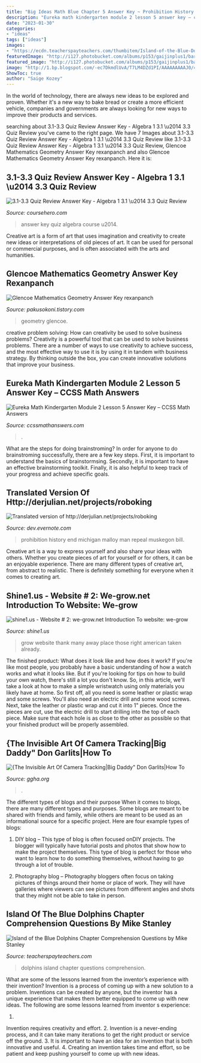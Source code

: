 ```yaml
---
title: "Big Ideas Math Blue Chapter 5 Answer Key ~ Prohibition History End Michigan Malloy Man Repeal Muskegon Bill"
description: "Eureka math kindergarten module 2 lesson 5 answer key – ccss math answers"
date: "2023-01-30"
categories:
- "ideas"
tags: ["ideas"]
images:
- "https://ecdn.teacherspayteachers.com/thumbitem/Island-of-the-Blue-Dolphins-Chapter-Comprehension-Questions-1399241-1502047569/original-1399241-1.jpg"
featuredImage: "http://i127.photobucket.com/albums/p153/gaijinplus1/baropen33.jpg"
featured_image: "http://i127.photobucket.com/albums/p153/gaijinplus1/baropen33.jpg"
image: "http://1.bp.blogspot.com/-ec7DkmdlUvA/T7LM4DZd1PI/AAAAAAAAAJ0/4N7ivXVGeQc/s1600/CH11testpage1.bmp"
ShowToc: true
author: "Saige Kozey"
---
```



In the world of technology, there are always new ideas to be explored and proven. Whether it's a new way to bake bread or create a more efficient vehicle, companies and governments are always looking for new ways to improve their products and services.

	

		
searching about 3.1-3.3 Quiz Review Answer Key - Algebra 1 3.1 \u2014 3.3 Quiz Review you've came to the right page. We have 7 Images about 3.1-3.3 Quiz Review Answer Key - Algebra 1 3.1 \u2014 3.3 Quiz Review like 3.1-3.3 Quiz Review Answer Key - Algebra 1 3.1 \u2014 3.3 Quiz Review, Glencoe Mathematics Geometry Answer Key rexanpanch and also Glencoe Mathematics Geometry Answer Key rexanpanch. Here it is:
		
    
## 3.1-3.3 Quiz Review Answer Key - Algebra 1 3.1 \u2014 3.3 Quiz Review

<img loading=lazy src="https://www.coursehero.com/thumb/00/0e/000e0b2c9b33d08e83336f2689c92f57335e6391_180.jpg" onerror="this.onerror=null;this.src='https://tse1.mm.bing.net/th?id=OIP.jCqaTzsXZGyYUNFf5ktaXgAAAA&amp;pid=15.1';" alt="3.1-3.3 Quiz Review Answer Key - Algebra 1 3.1 \u2014 3.3 Quiz Review">

_Source: coursehero.com_

>answer key quiz algebra course u2014. 

	

Creative art is a form of art that uses imagination and creativity to create new ideas or interpretations of old pieces of art. It can be used for personal or commercial purposes, and is often associated with the arts and humanities.

    
## Glencoe Mathematics Geometry Answer Key Rexanpanch

<img loading=lazy src="http://1.bp.blogspot.com/-ec7DkmdlUvA/T7LM4DZd1PI/AAAAAAAAAJ0/4N7ivXVGeQc/s1600/CH11testpage1.bmp" onerror="this.onerror=null;this.src='https://tse4.mm.bing.net/th?id=OIP.Z1tWeeLELiGnC7t2KbnlOwHaI_&amp;pid=15.1';" alt="Glencoe Mathematics Geometry Answer Key rexanpanch">

_Source: pakusokoni.tistory.com_

>geometry glencoe. 

	

creative problem solving: How can creativity be used to solve business problems?
Creativity is a powerful tool that can be used to solve business problems. There are a number of ways to use creativity to achieve success, and the most effective way to use it is by using it in tandem with business strategy. By thinking outside the box, you can create innovative solutions that improve your business.

    
## Eureka Math Kindergarten Module 2 Lesson 5 Answer Key – CCSS Math Answers

<img loading=lazy src="https://ccssmathanswers.com/wp-content/uploads/2021/03/Eureka-Math-Kindergarten-Module2-Lesson5-Answerkey-1-300x209.png" onerror="this.onerror=null;this.src='https://tse3.mm.bing.net/th?id=OIP.vP-2SbjYOtnxW8d26EcPegAAAA&amp;pid=15.1';" alt="Eureka Math Kindergarten Module 2 Lesson 5 Answer Key – CCSS Math Answers">

_Source: ccssmathanswers.com_

>. 

	

What are the steps for doing brainstroming?
In order for anyone to do brainstroming successfully, there are a few key steps. First, it is important to understand the basics of brainstormsing. Secondly, it is important to have an effective brainstorming toolkit. Finally, it is also helpful to keep track of your progress and achieve specific goals.

    
## Translated Version Of Http://derjulian.net/projects/roboking

<img loading=lazy src="http://i127.photobucket.com/albums/p153/gaijinplus1/baropen33.jpg" onerror="this.onerror=null;this.src='https://tse2.mm.bing.net/th?id=OIP.c8cbCqCuHQBypIlwYrwl8QHaGB&amp;pid=15.1';" alt="Translated version of http://derjulian.net/projects/roboking">

_Source: dev.evernote.com_

>prohibition history end michigan malloy man repeal muskegon bill. 

	

Creative art is a way to express yourself and also share your ideas with others. Whether you create pieces of art for yourself or for others, it can be an enjoyable experience. There are many different types of creative art, from abstract to realistic. There is definitely something for everyone when it comes to creating art.

    
## Shine1.us - Website # 2: We-grow.net ﻿Introduction To Website: We-grow

<img loading=lazy src="http://www.we-grow.net/yahoo_site_admin/assets/images/20170612_120117.162103122_std.jpg" onerror="this.onerror=null;this.src='https://tse1.mm.bing.net/th?id=OIP.l8l-7P0bMGcnG7cwlyqnxQHaJ3&amp;pid=15.1';" alt="shine1.us - Website # 2: we-grow.net ﻿Introduction To website: we-grow">

_Source: shine1.us_

>grow website thank many away place those right american taken already. 

	

The finished product: What does it look like and how does it work?
If you're like most people, you probably have a basic understanding of how a watch works and what it looks like. But if you're looking for tips on how to build your own watch, there's still a lot you don't know.  So, in this article, we'll take a look at how to make a simple wristwatch using only materials you likely have at home. 
So first off, all you need is some leather or plastic wrap and some screws. You'll also need an electric drill and some wood screws. Next, take the leather or plastic wrap and cut it into 1" pieces. Once the pieces are cut, use the electric drill to start drilling into the top of each piece. Make sure that each hole is as close to the other as possible so that your finished product will be properly assembled.

    
## {The Invisible Art Of Camera Tracking|Big Daddy&quot; Don Garlits|How To

<img loading=lazy src="https://i.ytimg.com/vi/FspE5IkyiMg/hqdefault.jpg" onerror="this.onerror=null;this.src='https://tse2.mm.bing.net/th?id=OIP.IpxYMIPjysXagy4kLto3OwHaFj&amp;pid=15.1';" alt="{The Invisible Art Of Camera Tracking|Big Daddy&quot; Don Garlits|How To">

_Source: ggha.org_

>. 

	

The different types of blogs and their purpose
When it comes to blogs, there are many different types and purposes. Some blogs are meant to be shared with friends and family, while others are meant to be used as an informational source for a specific project. Here are four example types of blogs: 
1. DIY blog – This type of blog is often focused onDIY projects. The blogger will typically have tutorial posts and photos that show how to make the project themselves. This type of blog is perfect for those who want to learn how to do something themselves, without having to go through a lot of trouble. 

2. Photography blog – Photography bloggers often focus on taking pictures of things around their home or place of work. They will have galleries where viewers can see pictures from different angles and shots that they might not be able to take in person.

    
## Island Of The Blue Dolphins Chapter Comprehension Questions By Mike Stanley

<img loading=lazy src="https://ecdn.teacherspayteachers.com/thumbitem/Island-of-the-Blue-Dolphins-Chapter-Comprehension-Questions-1399241-1502047569/original-1399241-1.jpg" onerror="this.onerror=null;this.src='https://tse3.mm.bing.net/th?id=OIP.ItjmeEDoGd31nMxM5AJFyQAAAA&amp;pid=15.1';" alt="Island of the Blue Dolphins Chapter Comprehension Questions by Mike Stanley">

_Source: teacherspayteachers.com_

>dolphins island chapter questions comprehension. 

	

What are some of the lessons learned from the inventor’s experience with their invention?
Invention is a process of coming up with a new solution to a problem. Inventions can be created by anyone, but the inventor has a unique experience that makes them better equipped to come up with new ideas. The following are some lessons learned from inventor s experience:

1. 
Invention requires creativity and effort.
2. 
Invention is a never-ending process, and it can take many iterations to get the right product or service off the ground.
3. 
It is important to have an idea for an invention that is both innovative and useful. 
4. 
Creating an invention takes time and effort, so be patient and keep pushing yourself to come up with new ideas.


